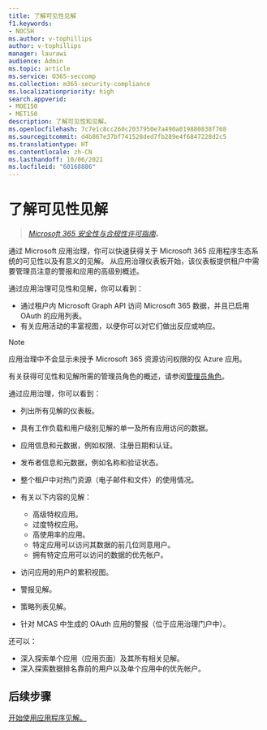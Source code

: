 ```yaml
---
title: 了解可见性见解
f1.keywords:
- NOCSH
ms.author: v-tophillips
author: v-tophillips
manager: laurawi
audience: Admin
ms.topic: article
ms.service: O365-seccomp
ms.collection: m365-security-compliance
ms.localizationpriority: high
search.appverid:
- MOE150
- MET150
description: 了解可见性和见解。
ms.openlocfilehash: 7c7e1c8cc260c2037950e7a490a019880838f768
ms.sourcegitcommit: d4b867e37bf741528ded7fb289e4f6847228d2c5
ms.translationtype: HT
ms.contentlocale: zh-CN
ms.lasthandoff: 10/06/2021
ms.locfileid: "60168886"
---
```

# <a name="learn-about-visibility-and-insights"></a>了解可见性见解

>*[Microsoft 365 安全性与合规性许可指南](https://aka.ms/ComplianceSD)。*

通过 Microsoft 应用治理，你可以快速获得关于 Microsoft 365 应用程序生态系统的可见性以及有意义的见解。 从应用治理仪表板开始，该仪表板提供租户中需要管理员注意的警报和应用的高级别概述。

通过应用治理可见性和见解，你可以看到：

- 通过租户内 Microsoft Graph API 访问 Microsoft 365 数据，并且已启用 OAuth 的应用列表。
- 有关应用活动的丰富视图，以便你可以对它们做出反应或响应。

>[!Note]
>应用治理中不会显示未授予 Microsoft 365 资源访问权限的仅 Azure 应用。
>

有关获得可见性和见解所需的管理员角色的概述，请参阅[管理员角色](app-governance-get-started.md#administrator-roles)。

通过应用治理，你可以看到：

- 列出所有见解的仪表板。
- 具有工作负载和用户级别见解的单一及所有应用访问的数据。
- 应用信息和元数据，例如权限、注册日期和认证。
- 发布者信息和元数据，例如名称和验证状态。
- 整个租户中对热门资源（电子邮件和文件）的使用情况。
- 有关以下内容的见解：

  - 高级特权应用。
  - 过度特权应用。
  - 高使用率的应用。
  - 特定应用可以访问其数据的前几位同意用户。
  - 拥有特定应用可以访问的数据的优先帐户。

- 访问应用的用户的累积视图。
- 警报见解。
- 策略列表见解。
<!--
- Policies created in MCAS in the app governance portal.
-->
- 针对 MCAS 中生成的 OAuth 应用的警报（位于应用治理门户中）。

还可以：

- 深入探索单个应用（应用页面）及其所有相关见解。
- 深入探索数据排名靠前的用户以及单个应用中的优先帐户。

## <a name="next-step"></a>后续步骤

[开始使用应用程序见解。](app-governance-visibility-insights-get-started.md)
